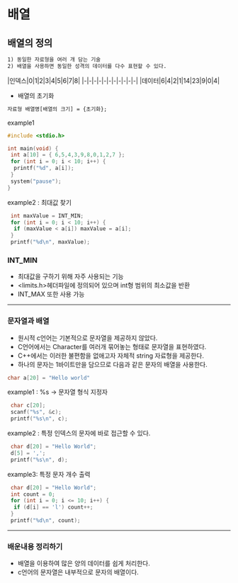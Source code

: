 # 배열

## 배열의 정의

```txt
1) 동일한 자료형을 여러 개 담는 기술
2) 배열을 사용하면 동일한 성격의 데이터를 다수 표현할 수 있다.
```

|인덱스|0|1|2|3|4|5|6|7|8|
|-|-|-|-|-|-|-|-|-|-|-|
|데이터|6|4|2|1|14|23|9|0|4|

* 배열의 초기화

```txt
자료형 배열명[배열의 크기] = {초기화};
```

example1

```c
#include <stdio.h>

int main(void) {
 int a[10] = { 6,5,4,3,9,8,0,1,2,7 };
 for (int i = 0; i < 10; i++) {
  printf("%d", a[i]);
 }
 system("pause");
}
```

example2 : 최대값 찾기

```c
 int maxValue = INT_MIN;
 for (int i = 0; i < 10; i++) {
  if (maxValue < a[i]) maxValue = a[i];
 }
 printf("%d\n", maxValue);
```

### INT_MIN

* 최대값을 구하기 위해 자주 사용되는 기능
* <limits.h>헤더파일에 정의되어 있으며 int형 범위의 최소값을 반환
* INT_MAX 또한 사용 가능

---

### 문자열과 배열

* 원시적 c언어는 기본적으로 문자열을 제공하지 않았다.
* C언어에서는 Character를 여러개 묶어놓는 형태로 문자열을 표현하였다.
* C++에서는 이러한 불편함을 없애고자 자체적 string 자료형을 제공한다.
* 하나의 문자는 1바이트만을 담으므로 다음과 같은 문자의 배열을 사용한다.

```c
char a[20] = "Hello world"
```

example1  : %s -> 문자열 형식 지정자

```c
 char c[20];
 scanf("%s", &c);
 printf("%s\n", c);
```

example2 : 특정 인덱스의 문자에 바로 접근할 수 있다.

```c
 char d[20] = "Hello World";
 d[5] = ',';
 printf("%s\n", d);
```

example3: 특정 문자 개수 출력

```c
 char d[20] = "Hello World";
 int count = 0;
 for (int i = 0; i <= 10; i++) {
  if (d[i] == 'l') count++;
 }
 printf("%d\n", count);
```

---

### 배운내용 정리하기

* 배열을 이용하여 많은 양의 데이터를 쉽게 처리한다.
* c언어의 문자열은 내부적으로 문자의 배열이다.
